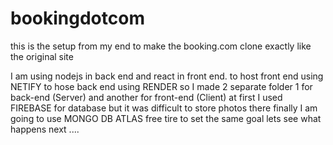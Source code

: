 # bookingdotcom
this is the setup from my end to make the booking.com clone exactly like the original site

I am using nodejs in back end and react in front end.
to host front end using NETIFY
to hose back end using RENDER
so I made 2 separate folder 1 for back-end (Server) and another for front-end (Client)
at first I used FIREBASE for database but it was difficult to store photos there
finally I am going to use MONGO DB ATLAS free tire to set the same goal
lets see what happens next ....